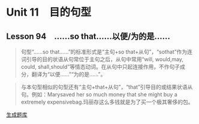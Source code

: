﻿ # Unit 11　目的句型
 ## Lesson 94　……so that……以便/为的是……
 
> 句型“……so that……”的标准形式是“主句+so that+从句”，“sothat”作为连词引导的目的状语从句常位于主句之后，从句中常用“will, would,may, could, shall,should”等情态动词。在从句中只起连接作用，不作句子成分，翻译为“以便……”“为的是……”。

> 与本句型相似的句型还有“主句+that+从句”，“that”引导目的或结果状语从句。例如：Marysaved her so much money that she might buy a extremely expensivebag.玛丽存这么多钱就是为了买一个极其奢侈的包。


 [生成题库](./question/f094.json)